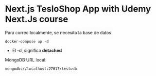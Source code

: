 # Next.js TesloShop App with Udemy Next.Js course

Para correc localmente, se necesita la base de datos

```
docker-compose up -d
```

- El -d, significa **detached**

MongoDB URL local:

```
mongodb://localhost:27017/teslodb
```
